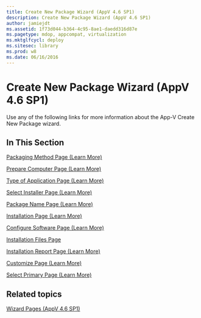 ```yaml
---
title: Create New Package Wizard (AppV 4.6 SP1)
description: Create New Package Wizard (AppV 4.6 SP1)
author: jamiejdt
ms.assetid: 1f73d044-b364-4c95-8ae1-daedd316d87e
ms.pagetype: mdop, appcompat, virtualization
ms.mktglfcycl: deploy
ms.sitesec: library
ms.prod: w8
ms.date: 06/16/2016
---
```



# Create New Package Wizard (AppV 4.6 SP1)


Use any of the following links for more information about the App-V Create New Package wizard.

## In This Section


<a href="" id="packaging-method-page--learn-more-"></a>[Packaging Method Page (Learn More)](packaging-method-page--learn-more-.md)  

<a href="" id="prepare-computer-page--learn-more-"></a>[Prepare Computer Page (Learn More)](prepare-computer-page--learn-more-.md)  

<a href="" id="type-of-application-page--learn-more-"></a>[Type of Application Page (Learn More)](type-of-application-page--learn-more-.md)  

<a href="" id="select-installer-page--learn-more-"></a>[Select Installer Page (Learn More)](select-installer-page--learn-more-.md)  

<a href="" id="package-name-page---learn-more-"></a>[Package Name Page (Learn More)](package-name-page---learn-more-.md)  

<a href="" id="installation-page--learn-more-"></a>[Installation Page (Learn More)](installation-page--learn-more-.md)  

<a href="" id="configure-software-page--learn-more-"></a>[Configure Software Page (Learn More)](configure-software-page--learn-more-.md)  

<a href="" id="installation-files-page"></a>[Installation Files Page](installation-files-page.md)  

<a href="" id="installation-report-page--learn-more-"></a>[Installation Report Page (Learn More)](installation-report-page--learn-more-.md)  

<a href="" id="customize-page--learn-more-"></a>[Customize Page (Learn More)](customize-page--learn-more-.md)  

<a href="" id="select-primary-page--learn-more-"></a>[Select Primary Page (Learn More)](select-primary-page--learn-more-.md)  

## Related topics


[Wizard Pages (AppV 4.6 SP1)](wizard-pages--appv-46-sp1-.md)

 

 





